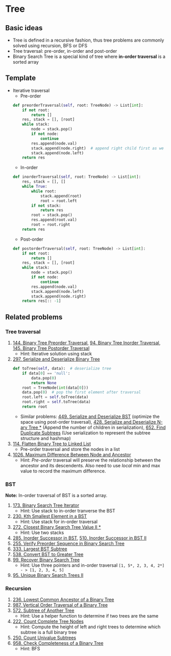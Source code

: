 # Tree

## Basic ideas

* Tree is defined in a recursive fashion, thus tree problems are commonly solved using recursion, BFS or DFS
* Tree traversal: pre-order, in-order and post-order
* Binary Search Tree is a special kind of tree where **in-order traversal** is a sorted array

## Template
* Iterative traversal 
    * Pre-order
    ```python
    def preorderTraversal(self, root: TreeNode) -> List[int]:
        if not root:
            return []
        res, stack = [], [root]
        while stack:
            node = stack.pop()
            if not node:
                continue
            res.append(node.val)
            stack.append(node.right)  # append right child first as we are poping the last element first
            stack.append(node.left)
        return res
    ```
    * In-order
    ```python
    def inorderTraversal(self, root: TreeNode) -> List[int]:
        res, stack = [], []
        while True:
            while root:
                stack.append(root)
                root = root.left
            if not stack:
                return res
            root = stack.pop()
            res.append(root.val)
            root = root.right
        return res
    ```
    * Post-order
    ```python
    def postorderTraversal(self, root: TreeNode) -> List[int]:
        if not root:
            return []
        res, stack = [], [root]
        while stack:
            node = stack.pop()
            if not node:
                continue
            res.append(node.val)
            stack.append(node.left)
            stack.append(node.right)
        return res[:: -1]
    ```

## Related problems

### Tree traversal
1. [144. Binary Tree Preorder Traversal](https://leetcode.com/problems/binary-tree-preorder-traversal/), [94. Binary Tree Inorder Traversal](https://leetcode.com/problems/binary-tree-inorder-traversal/), [145. Binary Tree Postorder Traversal](https://leetcode.com/problems/binary-tree-postorder-traversal/)
   * Hint: Iterative solution using stack
2. [297. Serialize and Deserialize Binary Tree](https://leetcode.com/problems/serialize-and-deserialize-binary-tree/)
    ```python
    def toTree(self, data):  # deserialize tree
        if data[0] == 'null':
            data.pop(0)
            return None
        root = TreeNode(int(data[0]))
        data.pop(0)  # pop the first element after traversal
        root.left = self.toTree(data)
        root.right = self.toTree(data)
        return root
    ```
    * Similar problems: [449. Serialize and Deserialize BST](https://leetcode.com/problems/serialize-and-deserialize-bst/) (optimize the space using post-order traversal), [428. Serialize and Deserialize N-ary Tree *](https://leetcode.com/problems/serialize-and-deserialize-n-ary-tree/) (Append the number of children in serialization), [652. Find Duplicate Subtrees](https://leetcode.com/problems/find-duplicate-subtrees/) (Use serialization to represent the subtree structure and hashmap)
3. [114. Flatten Binary Tree to Linked List](https://leetcode.com/problems/flatten-binary-tree-to-linked-list/)
   * Pre-order traversal and store the nodes in a list
4. [1026. Maximum Difference Between Node and Ancestor](https://leetcode.com/problems/maximum-difference-between-node-and-ancestor/)
   * Hint: *Pre-order* traversal will preserve the relationship between the ancestor and its descendents. Also need to use *local* min and max value to record the maximum difference.

### BST
**Note:** In-order traversal of BST is a sorted array.
1. [173. Binary Search Tree Iterator](https://leetcode.com/problems/binary-search-tree-iterator/)
   * Hint: Use stack to in-order tranverse the BST
2. [230. Kth Smallest Element in a BST](https://leetcode.com/problems/kth-smallest-element-in-a-bst/)
   * Hint: Use stack for in-order traversal
3. [272. Closest Binary Search Tree Value II *](https://leetcode.com/problems/closest-binary-search-tree-value-ii/)
   * Hint: Use two stacks
4. [285. Inorder Successor in BST](https://leetcode.com/problems/inorder-successor-in-bst/), [510. Inorder Successor in BST II](https://leetcode.com/problems/inorder-successor-in-bst-ii/)
5. [255. Verify Preorder Sequence in Binary Search Tree](https://leetcode.com/problems/verify-preorder-sequence-in-binary-search-tree/)
6. [333. Largest BST Subtree](https://leetcode.com/problems/largest-bst-subtree/)
7. [538. Convert BST to Greater Tree](https://leetcode.com/problems/convert-bst-to-greater-tree/)
8. [99. Recover Binary Search Tree](https://leetcode.com/problems/recover-binary-search-tree/)
   * Hint: Use three pointers and in-order traversal `[1, 5*, 2, 3, 4, 2*]  - > [1, 2, 3, 4, 5]`
9.  [95. Unique Binary Search Trees II](https://leetcode.com/problems/unique-binary-search-trees-ii/)

### Recursion
1. [236. Lowest Common Ancestor of a Binary Tree](https://leetcode.com/problems/lowest-common-ancestor-of-a-binary-tree/)
2. [987. Vertical Order Traversal of a Binary Tree](https://leetcode.com/problems/vertical-order-traversal-of-a-binary-tree/)
3. [572. Subtree of Another Tree](https://leetcode.com/problems/subtree-of-another-tree/)
   * Hint: Use a helper function to determine if two trees are the same
4. [222. Count Complete Tree Nodes](https://leetcode.com/problems/count-complete-tree-nodes/)
   * Hint: Compute the height of left and right trees to determine which subtree is a full binary tree
5. [250. Count Univalue Subtrees](https://leetcode.com/problems/count-univalue-subtrees/)
6. [958. Check Completeness of a Binary Tree](https://leetcode.com/problems/check-completeness-of-a-binary-tree/)
   * Hint: BFS